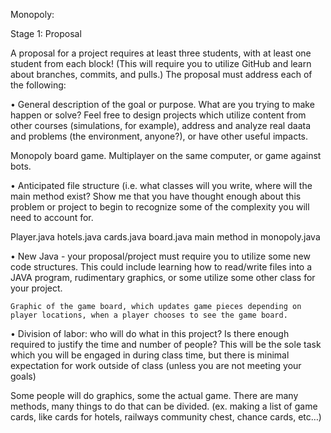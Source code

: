 Monopoly:

Stage 1: Proposal

A proposal for a project requires at least three students, with at least one student from each block! (This will require you to utilize GitHub and learn about branches, commits, and pulls.) The proposal must address each of the following:

•	  General description of the goal or purpose. What are you trying to make happen or solve? Feel free to design projects which utilize content from other courses (simulations, for example), address and analyze real daata and problems (the environment, anyone?), or have other useful impacts.

Monopoly board game. Multiplayer on the same computer, or game against bots. 

•	  Anticipated file structure (i.e. what classes will you write, where will the main method exist? Show me that you have thought enough about this problem or project to begin to recognize some of the complexity you will need to account for.

Player.java  hotels.java cards.java  board.java main method in monopoly.java

•	  New Java - your proposal/project must require you to utilize some new code structures. This could include learning how to read/write files into a JAVA program, rudimentary graphics, or some utilize some other class for your project.

	Graphic of the game board, which updates game pieces depending on player locations, when a player chooses to see the game board. 
        
•	  Division of labor: who will do what in this project? Is there enough required to justify the time and number of people? This will be the sole task which you will be engaged in during class time, but there is minimal expectation for work outside of class (unless you are not meeting your goals)

Some people will do graphics, some the actual game. There are many methods, many things to do that can be divided. (ex. making a list of game cards, like cards for hotels, railways community chest, chance cards, etc…)
